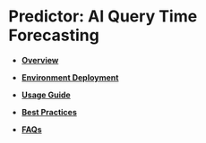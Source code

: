 # Predictor: AI Query Time Forecasting<a name="EN-US_TOPIC_0289900436"></a>

-   **[Overview](overview-40.md)**  

-   **[Environment Deployment](environment-deployment-20.md)**  

-   **[Usage Guide](usage-guide.md)**  

-   **[Best Practices](best-practices-20.md)**  

-   **[FAQs](faqs-20.md)**  



